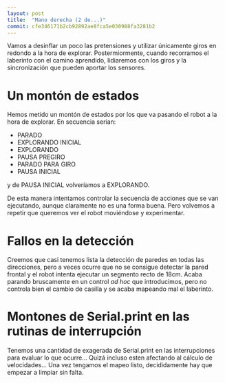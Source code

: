 ```yaml
---
layout: post
title:  "Mano derecha (2 de...)"
commit: cfe346171b2cb92892ae8fca5e030988fa3281b2
---
```


Vamos a desinflar un poco las pretensiones y utilizar únicamente giros en redondo a la
hora de explorar. Postermiormente, cuando recorramos el laberinto con el camino aprendido,
lidiaremos con los giros y la sincronización que pueden aportar los sensores.

# Un montón de estados

Hemos metido un montón de estados por los que va pasando el robot a la hora de explorar. En
secuencia serían:

- PARADO
- EXPLORANDO INICIAL
- EXPLORANDO
- PAUSA PREGIRO
- PARADO PARA GIRO
- PAUSA INICIAL

y de PAUSA INICIAL volveríamos a EXPLORANDO. 

De esta manera intentamos controlar la secuencia de acciones que se van ejecutando, aunque
claramente no es una forma buena. Pero volvemos a repetir que queremos ver el robot moviéndose
y experimentar.

# Fallos en la detección

Creemos que casi tenemos lista la detección de paredes en todas las direcciones, pero a veces
ocurre que no se consigue detectar la pared frontal y el robot intenta ejecutar un segmento
recto de 18cm. Acaba parando bruscamente en un control _ad hoc_ que introducimos, pero no
controla bien el cambio de casilla y se acaba mapeando mal el laberinto.


# Montones de Serial.print en las rutinas de interrupción

Tenemos una cantidad de exagerada de Serial.print en las interrupciones para evaluar lo que
ocurre... Quizá incluso esten afectando al cálculo de velocidades... Una vez tengamos el mapeo
listo, decididamente hay que empezar a limpiar sin falta.
